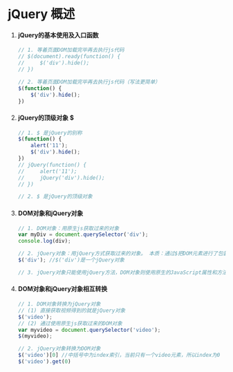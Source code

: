 # jQuery 概述

1. #### jQuery的基本使用及入口函数

   ```js
   // 1. 等着页面DOM加载完毕再去执行js代码
   // $(document).ready(function() {
   //     $('div').hide();
   // })
   
   // 2. 等着页面DOM加载完毕再去执行js代码（写法更简单）
   $(function() {
       $('div').hide();
   })
   ```

   

2. #### jQuery的顶级对象 $

   ```js
   // 1. $ 是jQuery的别称
   $(function() {
       alert('11');
       $('div').hide();
   })
   // jQuery(function() {
   //     alert('11');
   //     jQuery('div').hide();
   // })
   
   // 2. $ 是jQuery的顶级对象
   ```

   

3. #### DOM对象和jQuery对象

   ```js
   // 1. DOM对象：用原生js获取过来的对象
   var myDiv = document.querySelector('div');
   console.log(div);
   
   // 2. jQuery对象：用jQuery方式获取过来的对象。 本质：通过$把DOM元素进行了包装
   $('div'); //$('div')是一个jQuery对象
   
   // 3. jQuery对象只能使用jQuery方法，DOM对象则使用原生的JavaScript属性和方法
   ```

   

4. #### DOM对象和jQuery对象相互转换

   ```js
   // 1. DOM对象转换为jQuery对象
   // (1) 直接获取视频得到的就是jQuery对象
   $('video');
   // (2) 通过使用原生js获取过来的DOM对象
   var myvideo = document.querySelector('video');
   $(myvideo);
   
   // 2. jQuery对象转换为DOM对象
   $('video')[0] //中括号中为index索引，当前只有一个video元素，所以index为0
   $('video').get(0)
   ```

   